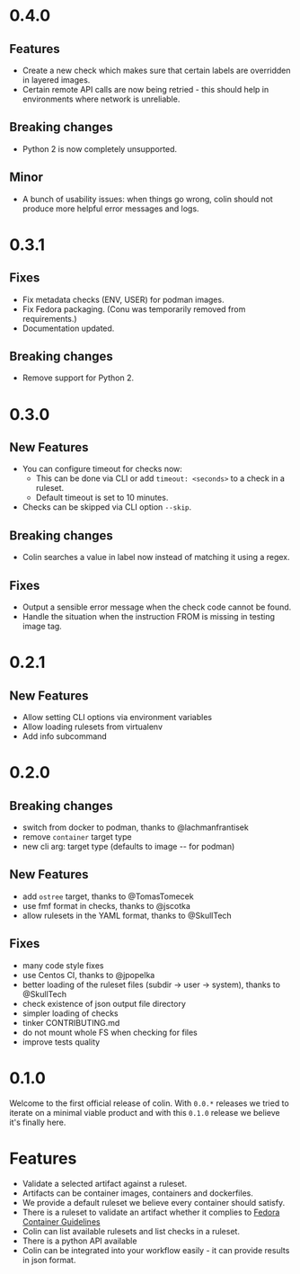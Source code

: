 # 0.4.0

## Features

- Create a new check which makes sure that certain labels are overridden in
  layered images.
- Certain remote API calls are now being retried - this should help in environments where network is unreliable.

## Breaking changes

- Python 2 is now completely unsupported.

## Minor

- A bunch of usability issues: when things go wrong, colin should not
  produce more helpful error messages and logs.

# 0.3.1

## Fixes

- Fix metadata checks (ENV, USER) for podman images.
- Fix Fedora packaging. (Conu was temporarily removed from requirements.)
- Documentation updated.

## Breaking changes

- Remove support for Python 2.

# 0.3.0

## New Features

- You can configure timeout for checks now:
  - This can be done via CLI or add `timeout: <seconds>` to a check in a ruleset.
  - Default timeout is set to 10 minutes.
- Checks can be skipped via CLI option `--skip`.

## Breaking changes

- Colin searches a value in label now instead of matching it using a regex.

## Fixes

- Output a sensible error message when the check code cannot be found.
- Handle the situation when the instruction FROM is missing in testing image tag.

# 0.2.1

## New Features

- Allow setting CLI options via environment variables
- Allow loading rulesets from virtualenv
- Add info subcommand

# 0.2.0

## Breaking changes

- switch from docker to podman, thanks to @lachmanfrantisek
- remove `container` target type
- new cli arg: target type (defaults to image -- for podman)

## New Features

- add `ostree` target, thanks to @TomasTomecek
- use fmf format in checks, thanks to @jscotka
- allow rulesets in the YAML format, thanks to @SkullTech

## Fixes

- many code style fixes
- use Centos CI, thanks to @jpopelka
- better loading of the ruleset files (subdir -> user -> system), thanks to @SkullTech
- check existence of json output file directory
- simpler loading of checks
- tinker CONTRIBUTING.md
- do not mount whole FS when checking for files
- improve tests quality

# 0.1.0

Welcome to the first official release of colin. With `0.0.*` releases we tried to iterate on a minimal viable product and with this `0.1.0` release we believe it's finally here.

# Features

- Validate a selected artifact against a ruleset.
- Artifacts can be container images, containers and dockerfiles.
- We provide a default ruleset we believe every container should satisfy.
- There is a ruleset to validate an artifact whether it complies to [Fedora Container Guidelines](https://fedoraproject.org/wiki/Container:Guidelines)
- Colin can list available rulesets and list checks in a ruleset.
- There is a python API available
- Colin can be integrated into your workflow easily - it can provide results in json format.
